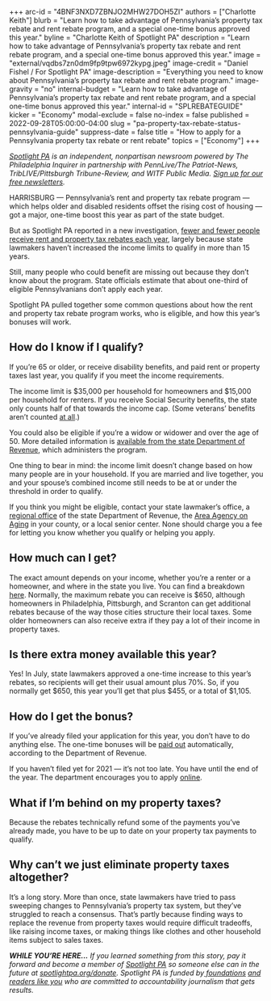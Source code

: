 +++
arc-id = "4BNF3NXD7ZBNJO2MHW27DOH5ZI"
authors = ["Charlotte Keith"]
blurb = "Learn how to take advantage of Pennsylvania’s property tax rebate and rent rebate program, and a special one-time bonus approved this year."
byline = "Charlotte Keith of Spotlight PA"
description = "Learn how to take advantage of Pennsylvania’s property tax rebate and rent rebate program, and a special one-time bonus approved this year."
image = "external/vqdbs7zn0dm9fp9tpw6972kypg.jpeg"
image-credit = "Daniel Fishel / For Spotlight PA"
image-description = "Everything you need to know about Pennsylvania’s property tax rebate and rent rebate program."
image-gravity = "no"
internal-budget = "Learn how to take advantage of Pennsylvania’s property tax rebate and rent rebate program, and a special one-time bonus approved this year."
internal-id = "SPLREBATEGUIDE"
kicker = "Economy"
modal-exclude = false
no-index = false
published = 2022-09-28T05:00:00-04:00
slug = "pa-property-tax-rebate-status-pennsylvania-guide"
suppress-date = false
title = "How to apply for a Pennsylvania property tax rebate or rent rebate"
topics = ["Economy"]
+++

<a href="https://www.spotlightpa.org/"><i>Spotlight PA</i></a><i> is an independent, nonpartisan newsroom powered by The Philadelphia Inquirer in partnership with PennLive/The Patriot-News, TribLIVE/Pittsburgh Tribune-Review, and WITF Public Media. </i><a href="https://www.spotlightpa.org/newsletters"><i>Sign up for our free newsletters</i></a><i>.</i>

HARRISBURG — Pennsylvania’s rent and property tax rebate program — which helps older and disabled residents offset the rising cost of housing — got a major, one-time boost this year as part of the state budget.

But as Spotlight PA reported in a new investigation, <a href="https://www.spotlightpa.org/news/2022/09/pennsylvania-property-tax-rebate-decline/">fewer and fewer people receive rent and property tax rebates each year</a>, largely because state lawmakers haven’t increased the income limits to qualify in more than 15 years.

Still, many people who could benefit are missing out because they don’t know about the program. State officials estimate that about one-third of eligible Pennsylvanians don’t apply each year.

<script src="https://www.spotlightpa.org/embed.js" async></script><div data-spl-embed-version="1" data-spl-src="https://www.spotlightpa.org/embeds/newsletter/"></div>

Spotlight PA pulled together some common questions about how the rent and property tax rebate program works, who is eligible, and how this year’s bonuses will work.

## How do I know if I qualify?

If you’re 65 or older, or receive disability benefits, and paid rent or property taxes last year, you qualify if you meet the income requirements.

The income limit is $35,000 per household for homeowners and $15,000 per household for renters. If you receive Social Security benefits, the state only counts half of that towards the income cap. (Some veterans’ benefits aren’t counted <a href="https://revenue-pa.custhelp.com/app/answers/detail/a_id/2327">at all</a>.)

You could also be eligible if you’re a widow or widower and over the age of 50. More detailed information is <a href="https://revenue-pa.custhelp.com/app/answers/detail/a_id/181/related/1">available from the state Department of Revenue</a>, which administers the program.

One thing to bear in mind: the income limit doesn’t change based on how many people are in your household. If you are married and live together, you and your spouse’s combined income still needs to be at or under the threshold in order to qualify.

If you think you might be eligible, contact your state lawmaker’s office, a <a href="https://www.revenue.pa.gov/ContactUs/Pages/District-Offices.aspx">regional office</a> of the state Department of Revenue, the <a href="https://www.aging.pa.gov/local-resources/Pages/AAA.aspx">Area Agency on Aging</a> in your county, or a local senior center. None should charge you a fee for letting you know whether you qualify or helping you apply.

<script src="https://www.spotlightpa.org/embed.js" async></script><div data-spl-embed-version="1" data-spl-src="https://www.spotlightpa.org/embeds/tips/?tip_text=Have%20you%20received%20a%20property%20tax%20or%20rent%20rebate%20in%20recent%20years%3F%20We%20want%20to%20hear%20about%20your%20experience."></div>

## How much can I get?

The exact amount depends on your income, whether you’re a renter or a homeowner, and where in the state you live. You can find a breakdown <a href="https://www.revenue.pa.gov/IncentivesCreditsPrograms/PropertyTaxRentRebateProgram/Pages/default.aspx">here</a>. Normally, the maximum rebate you can receive is $650, although homeowners in Philadelphia, Pittsburgh, and Scranton can get additional rebates because of the way those cities structure their local taxes. Some older homeowners can also receive extra if they pay a lot of their income in property taxes.

## Is there extra money available this year?

Yes! In July, state lawmakers approved a one-time increase to this year’s rebates, so recipients will get their usual amount plus 70%. So, if you normally get $650, this year you’ll get that plus $455, or a total of $1,105.

<script src="https://www.spotlightpa.org/embed.js" async></script><div data-spl-embed-version="1" data-spl-src="https://www.spotlightpa.org/embeds/donate/"></div>

## How do I get the bonus?

If you’ve already filed your application for this year, you don’t have to do anything else. The one-time bonuses will be <a href="https://www.revenue.pa.gov/IncentivesCreditsPrograms/PropertyTaxRentRebateProgram/Pages/Bonus-Rebates.aspx">paid out</a> automatically, according to the Department of Revenue.

If you haven’t filed yet for 2021 — it’s not too late. You have until the end of the year. The department encourages you to apply <a href="https://mypath.pa.gov/_/">online</a>.

## What if I’m behind on my property taxes?

Because the rebates technically refund some of the payments you’ve already made, you have to be up to date on your property tax payments to qualify.

## Why can’t we just eliminate property taxes altogether?

It’s a long story. More than once, state lawmakers have tried to pass sweeping changes to Pennsylvania’s property tax system, but they’ve struggled to reach a consensus. That’s partly because finding ways to replace the revenue from property taxes would require difficult tradeoffs, like raising income taxes, or making things like clothes and other household items subject to sales taxes.

<i><b>WHILE YOU’RE HERE...</b></i><i> If you learned something from this story, pay it forward and become a member of </i><a href="https://www.spotlightpa.org/"><i>Spotlight PA</i></a><i> so someone else can in the future at </i><a href="http://spotlightpa.org/donate"><i>spotlightpa.org/donate</i></a><i>. Spotlight PA is funded by</i><a href="https://www.spotlightpa.org/support"><i> foundations</i></a><i> </i><a href="https://www.spotlightpa.org/support"><i>and readers like you</i></a><i> who are committed to accountability journalism that gets results.</i>
